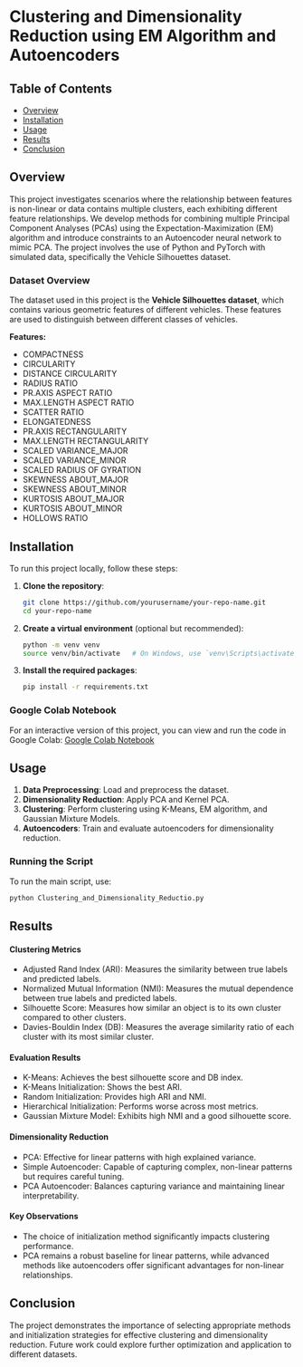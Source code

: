 # Clustering and Dimensionality Reduction using EM Algorithm and Autoencoders

## Table of Contents

- [Overview](#overview)
- [Installation](#installation)
- [Usage](#usage)
- [Results](#results)
- [Conclusion](#conclusion)

## Overview

This project investigates scenarios where the relationship between features is non-linear or data contains multiple clusters, each exhibiting different feature relationships. We develop methods for combining multiple Principal Component Analyses (PCAs) using the Expectation-Maximization (EM) algorithm and introduce constraints to an Autoencoder neural network to mimic PCA. The project involves the use of Python and PyTorch with simulated data, specifically the Vehicle Silhouettes dataset.

### Dataset Overview

The dataset used in this project is the **Vehicle Silhouettes dataset**, which contains various geometric features of different vehicles. These features are used to distinguish between different classes of vehicles.

**Features:**

- COMPACTNESS
- CIRCULARITY
- DISTANCE CIRCULARITY
- RADIUS RATIO
- PR.AXIS ASPECT RATIO
- MAX.LENGTH ASPECT RATIO
- SCATTER RATIO
- ELONGATEDNESS
- PR.AXIS RECTANGULARITY
- MAX.LENGTH RECTANGULARITY
- SCALED VARIANCE_MAJOR
- SCALED VARIANCE_MINOR
- SCALED RADIUS OF GYRATION
- SKEWNESS ABOUT_MAJOR
- SKEWNESS ABOUT_MINOR
- KURTOSIS ABOUT_MAJOR
- KURTOSIS ABOUT_MINOR
- HOLLOWS RATIO

## Installation

To run this project locally, follow these steps:

1. **Clone the repository**:

   ```bash
   git clone https://github.com/yourusername/your-repo-name.git
   cd your-repo-name
   ```

2. **Create a virtual environment** (optional but recommended):

   ```bash
   python -m venv venv
   source venv/bin/activate   # On Windows, use `venv\Scripts\activate`
   ```

3. **Install the required packages**:
   ```bash
   pip install -r requirements.txt
   ```

### Google Colab Notebook

For an interactive version of this project, you can view and run the code in Google Colab: [Google Colab Notebook](https://colab.research.google.com/drive/1W4hDpCZWxVnid2cdDIJsBIYyGe4r_sYE?usp=sharing)

## Usage

1. **Data Preprocessing**: Load and preprocess the dataset.
2. **Dimensionality Reduction**: Apply PCA and Kernel PCA.
3. **Clustering**: Perform clustering using K-Means, EM algorithm, and Gaussian Mixture Models.
4. **Autoencoders**: Train and evaluate autoencoders for dimensionality reduction.

### Running the Script

To run the main script, use:

```bash
python Clustering_and_Dimensionality_Reductio.py
```

## Results

#### Clustering Metrics

- Adjusted Rand Index (ARI): Measures the similarity between true labels and predicted labels.
- Normalized Mutual Information (NMI): Measures the mutual dependence between true labels and predicted labels.
- Silhouette Score: Measures how similar an object is to its own cluster compared to other clusters.
- Davies-Bouldin Index (DB): Measures the average similarity ratio of each cluster with its most similar cluster.

#### Evaluation Results

- K-Means: Achieves the best silhouette score and DB index.
- K-Means Initialization: Shows the best ARI.
- Random Initialization: Provides high ARI and NMI.
- Hierarchical Initialization: Performs worse across most metrics.
- Gaussian Mixture Model: Exhibits high NMI and a good silhouette score.

#### Dimensionality Reduction

- PCA: Effective for linear patterns with high explained variance.
- Simple Autoencoder: Capable of capturing complex, non-linear patterns but requires careful tuning.
- PCA Autoencoder: Balances capturing variance and maintaining linear interpretability.

#### Key Observations

- The choice of initialization method significantly impacts clustering performance.
- PCA remains a robust baseline for linear patterns, while advanced methods like autoencoders offer significant advantages for non-linear relationships.

## Conclusion

The project demonstrates the importance of selecting appropriate methods and initialization strategies for effective clustering and dimensionality reduction. Future work could explore further optimization and application to different datasets.
